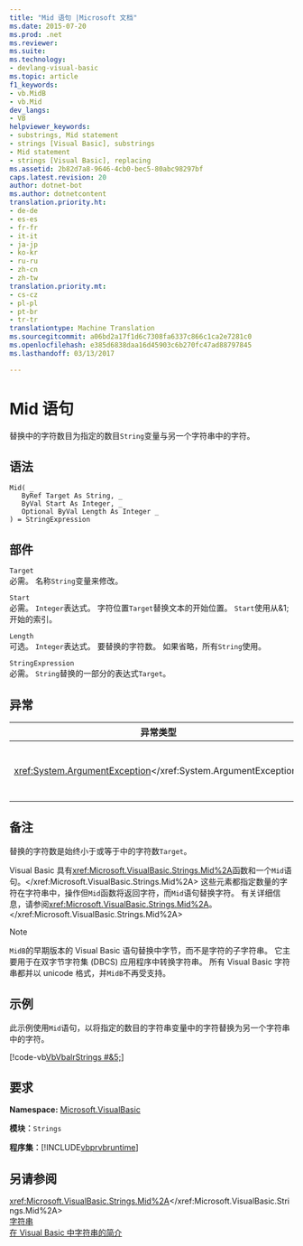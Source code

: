 ```yaml
---
title: "Mid 语句 |Microsoft 文档"
ms.date: 2015-07-20
ms.prod: .net
ms.reviewer: 
ms.suite: 
ms.technology:
- devlang-visual-basic
ms.topic: article
f1_keywords:
- vb.MidB
- vb.Mid
dev_langs:
- VB
helpviewer_keywords:
- substrings, Mid statement
- strings [Visual Basic], substrings
- Mid statement
- strings [Visual Basic], replacing
ms.assetid: 2b82d7a8-9646-4cb0-bec5-80abc98297bf
caps.latest.revision: 20
author: dotnet-bot
ms.author: dotnetcontent
translation.priority.ht:
- de-de
- es-es
- fr-fr
- it-it
- ja-jp
- ko-kr
- ru-ru
- zh-cn
- zh-tw
translation.priority.mt:
- cs-cz
- pl-pl
- pt-br
- tr-tr
translationtype: Machine Translation
ms.sourcegitcommit: a06bd2a17f1d6c7308fa6337c866c1ca2e7281c0
ms.openlocfilehash: e385d6838daa16d45903c6b270fc47ad88797845
ms.lasthandoff: 03/13/2017

---
```

# <a name="mid-statement"></a>Mid 语句
替换中的字符数目为指定的数目`String`变量与另一个字符串中的字符。  
  
## <a name="syntax"></a>语法  
  
```  
Mid( _  
   ByRef Target As String, _  
   ByVal Start As Integer, _  
   Optional ByVal Length As Integer _  
) = StringExpression  
```  
  
## <a name="parts"></a>部件  
 `Target`  
 必需。 名称`String`变量来修改。  
  
 `Start`  
 必需。 `Integer`表达式。 字符位置`Target`替换文本的开始位置。 `Start`使用从&1; 开始的索引。  
  
 `Length`  
 可选。 `Integer`表达式。 要替换的字符数。 如果省略，所有`String`使用。  
  
 `StringExpression`  
 必需。 `String`替换的一部分的表达式`Target`。  
  
## <a name="exceptions"></a>异常  
  
|异常类型|条件|  
|--------------------|---------------|  
|<xref:System.ArgumentException></xref:System.ArgumentException>|`Start`<= 0="" or=""></=>`Length`< 0.></ 0.>|  
  
## <a name="remarks"></a>备注  
 替换的字符数是始终小于或等于中的字符数`Target`。  
  
 Visual Basic 具有<xref:Microsoft.VisualBasic.Strings.Mid%2A>函数和一个`Mid`语句。</xref:Microsoft.VisualBasic.Strings.Mid%2A> 这些元素都指定数量的字符在字符串中，操作但`Mid`函数将返回字符，而`Mid`语句替换字符。 有关详细信息，请参阅<xref:Microsoft.VisualBasic.Strings.Mid%2A>。</xref:Microsoft.VisualBasic.Strings.Mid%2A>  
  
> [!NOTE]
>  `MidB`的早期版本的 Visual Basic 语句替换中字节，而不是字符的子字符串。 它主要用于在双字节字符集 (DBCS) 应用程序中转换字符串。 所有 Visual Basic 字符串都并以 unicode 格式，并`MidB`不再受支持。  
  
## <a name="example"></a>示例  
 此示例使用`Mid`语句，以将指定的数目的字符串变量中的字符替换为另一个字符串中的字符。  
  
 [!code-vb[VbVbalrStrings #&5;](../../../visual-basic/language-reference/functions/codesnippet/VisualBasic/mid-statement_1.vb)]  
  
## <a name="requirements"></a>要求  
 **Namespace:** [Microsoft.VisualBasic](../../../visual-basic/language-reference/runtime-library-members.md)  
  
 **模块︰**`Strings`  
  
 **程序集︰**[!INCLUDE[vbprvbruntime](../../../visual-basic/language-reference/objects/includes/vbprvbruntime_md.md)]  
  
## <a name="see-also"></a>另请参阅  
 <xref:Microsoft.VisualBasic.Strings.Mid%2A></xref:Microsoft.VisualBasic.Strings.Mid%2A>   
 [字符串](../../../visual-basic/programming-guide/language-features/strings/index.md)   
 [在 Visual Basic 中字符串的简介](../../../visual-basic/programming-guide/language-features/strings/introduction-to-strings.md)
